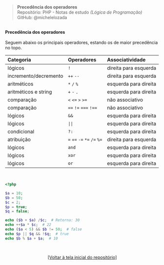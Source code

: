 > **Precedência dos operadores**     
> Repositório: PHP - Notas de estudo *(Lógica de Programação)*       
> GitHub: @michelelozada
&nbsp;
     
&nbsp;     
**Precedência dos operadores**  
&nbsp;
&nbsp;    
Seguem abaixo os principais operadores, estando os de maior precedência no topo.
&nbsp;
&nbsp;    

| **Categoria**         | **Operadores**               | **Associatividade**   |
| :--                   | :--                          | :--                   |
| lógicos               | `!`                          | direita para esquerda |
| incremento/decremento | `++` `--`                    | direita para esquerda |
| aritméticos           | `*`  `/` `%`                 | esquerda para direita |
| aritméticos e string  | `+` `-` `.`                  | esquerda para direita |
| comparação            | `<` `<=` `>` `>=`            | não associativo       |
| comparação            | `==` `!=` `===` `!==`        | não associativo       |
| lógicos               | `&&`                         | esquerda para direita |
| lógicos               | `\|\|`                       | esquerda para direita |
| condicional           | `?:`                         | esquerda para direita |  
| atribuição            | `=` `+=` `-=` `*=` `/=` `%=` | direita para esquerda |
| lógicos               | `and`                        | esquerda para direita |
| lógicos               | `xor`                        | esquerda para direita |
| lógicos               | `or`                         | esquerda para direita |

&nbsp;
```php
<?php  

$a = 10;
$b = 50;
$c = 2;
$p = true;
$q = false;

echo ($b + $a) /$c;  # Retorna: 30
echo ++$a * $c;  # 22
echo ($a < 5) && $b != 50;  # false
echo $p || $q && !$q;  # true
echo $b % $a + $a;  # 10
```

&nbsp;

<div align="center">
<a href="https://github.com/michelelozada/PHP-Study-Notes">[Voltar à tela inicial do repositório]</a>
</div>